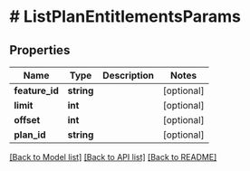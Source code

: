 # # ListPlanEntitlementsParams

## Properties

Name | Type | Description | Notes
------------ | ------------- | ------------- | -------------
**feature_id** | **string** |  | [optional]
**limit** | **int** |  | [optional]
**offset** | **int** |  | [optional]
**plan_id** | **string** |  | [optional]

[[Back to Model list]](../../README.md#models) [[Back to API list]](../../README.md#endpoints) [[Back to README]](../../README.md)
